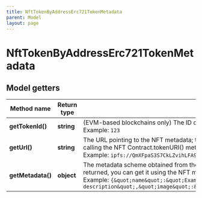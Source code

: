 ```yaml
---
title: NftTokenByAddressErc721TokenMetadata
parent: Model
layout: page
---
```


# NftTokenByAddressErc721TokenMetadata

## Model getters

Method name | Return type | Description | Notes
------------ | ------------- | ------------- | -------------
**getTokenId()** | **string** | (EVM-based blockchains only) The ID of the NFT owned by this address <br>Example: `123` | [optional]
**getUrl()** | **string** | The URL pointing to the NFT metadata; the URL may not be present, and if it is not returned, you can get it by calling the NFT Contract.tokenURI() method <br>Example: `ipfs://QmXFpaS3S7CkLZvihLFA9JbawKdqhjg8dJeDkPntmkD2Pc` | [optional]
**getMetadata()** | **object** | The metadata scheme obtained from the metadata URL; the scheme may not be present, and if it is not returned, you can get it using the NFT metadata API <br>Example: `{&quot;name&quot;:&quot;Example NFT name&quot;,&quot;description&quot;:&quot;Example NFT description&quot;,&quot;image&quot;:&quot;ipfs://QmP4R7ACZ7JRQ6sLdmnPHqjWEXxzdnPvhAV2f6RnQ8uxJ6&quot;}` | [optional]

